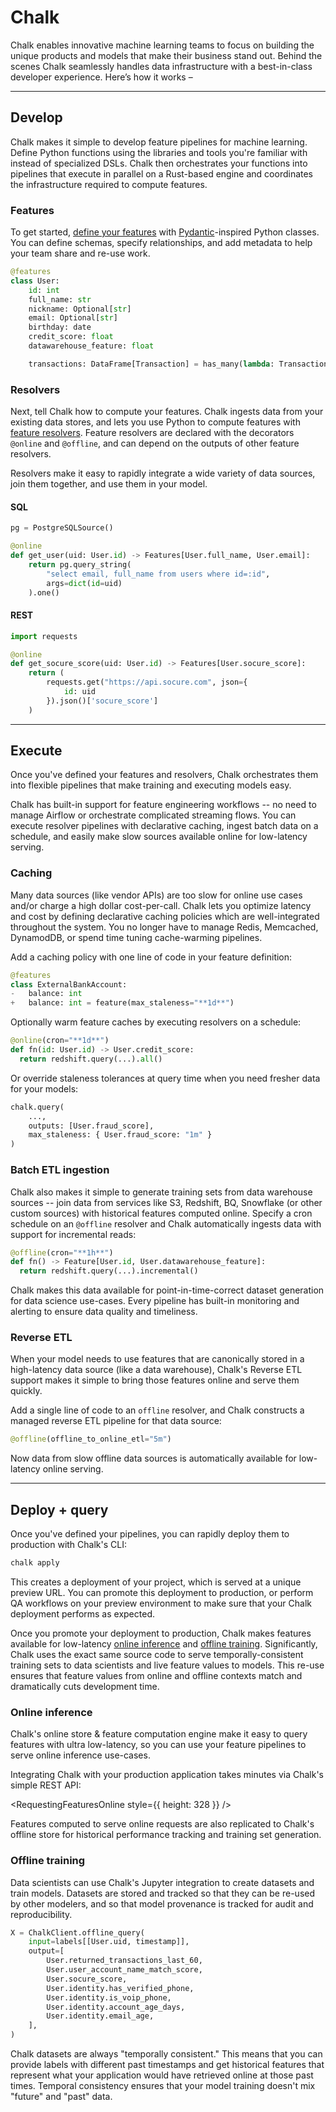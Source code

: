 # Chalk

Chalk enables innovative machine learning teams to focus on building
the unique products and models that make their business stand out.
Behind the scenes Chalk seamlessly handles data infrastructure with
a best-in-class developer experience. Here’s how it works –

---

## Develop

Chalk makes it simple to develop feature pipelines for machine
learning. Define Python functions using the libraries and tools you're
familiar with instead of specialized DSLs. Chalk then orchestrates
your functions into pipelines that execute in parallel on a Rust-based
engine and coordinates the infrastructure required to compute
features.

### Features

To get started, [define your features](/docs/features) with
[Pydantic](https://pydantic-docs.helpmanual.io/)-inspired Python classes.
You can define schemas, specify relationships, and add metadata
to help your team share and re-use work.

```py
@features
class User:
    id: int
    full_name: str
    nickname: Optional[str]
    email: Optional[str]
    birthday: date
    credit_score: float
    datawarehouse_feature: float

    transactions: DataFrame[Transaction] = has_many(lambda: Transaction.user_id == User.id)
```

### Resolvers

Next, tell Chalk how to compute your features.
Chalk ingests data from your existing data stores,
and lets you use Python to compute features with
[feature resolvers](/docs/resolver-overview).
Feature resolvers are declared with the decorators `@online` and
`@offline`, and can depend on the outputs of other feature resolvers.

Resolvers make it easy to rapidly integrate a wide variety of data
sources, join them together, and use them in your model.

#### SQL

```python
pg = PostgreSQLSource()

@online
def get_user(uid: User.id) -> Features[User.full_name, User.email]:
    return pg.query_string(
        "select email, full_name from users where id=:id",
        args=dict(id=uid)
    ).one()
```

#### REST

```python
import requests

@online
def get_socure_score(uid: User.id) -> Features[User.socure_score]:
    return (
        requests.get("https://api.socure.com", json={
            id: uid
        }).json()['socure_score']
    )
```

---

## Execute

Once you've defined your features and resolvers, Chalk orchestrates
them into flexible pipelines that make training and executing models easy.

Chalk has built-in support for feature engineering workflows --
no need to manage Airflow or orchestrate complicated streaming flows.
You can execute resolver pipelines with declarative caching,
ingest batch data on a schedule, and easily make slow sources
available online for low-latency serving.

### Caching

Many data sources (like vendor APIs) are too slow for online use cases
and/or charge a high dollar cost-per-call. Chalk lets you optimize latency
and cost by defining declarative caching policies which are well-integrated
throughout the system. You no longer have to manage Redis, Memcached, DynamodDB,
or spend time tuning cache-warming pipelines.

Add a caching policy with one line of code in your feature definition:

```python
@features
class ExternalBankAccount:
-   balance: int
+   balance: int = feature(max_staleness="**1d**")
```

Optionally warm feature caches by executing resolvers on a schedule:

```py
@online(cron="**1d**")
def fn(id: User.id) -> User.credit_score:
  return redshift.query(...).all()
```

Or override staleness tolerances at query time when you need fresher
data for your models:

```py
chalk.query(
    ...,
    outputs: [User.fraud_score],
    max_staleness: { User.fraud_score: "1m" }
)
```

### Batch ETL ingestion

Chalk also makes it simple to generate training sets from data warehouse
sources -- join data from services like S3, Redshift, BQ, Snowflake
(or other custom sources) with historical features computed online.
Specify a cron schedule on an `@offline` resolver and Chalk automatically ingests
data with support for incremental reads:

```py
@offline(cron="**1h**")
def fn() -> Feature[User.id, User.datawarehouse_feature]:
  return redshift.query(...).incremental()
```

Chalk makes this data available for point-in-time-correct dataset
generation for data science use-cases. Every pipeline has built-in
monitoring and alerting to ensure data quality and timeliness.

### Reverse ETL

When your model needs to use features that are canonically stored in
a high-latency data source (like a data warehouse), Chalk's Reverse
ETL support makes it simple to bring those features online and serve
them quickly.

Add a single line of code to an `offline` resolver, and Chalk constructs
a managed reverse ETL pipeline for that data source:

```py
@offline(offline_to_online_etl="5m")
```

Now data from slow offline data sources is automatically available for
low-latency online serving.

---

## Deploy + query

Once you've defined your pipelines, you can rapidly deploy them to
production with Chalk's CLI:

```bash
chalk apply
```

This creates a deployment of your project, which is served at a unique
preview URL. You can promote this deployment to production, or
perform QA workflows on your preview environment to make sure that
your Chalk deployment performs as expected.

Once you promote your deployment to production, Chalk makes features
available for low-latency [online inference](/docs/query-basics) and
[offline training](/docs/training-client). Significantly, Chalk uses
the exact same source code to serve temporally-consistent training
sets to data scientists and live feature values to models. This re-use
ensures that feature values from online and offline contexts match and
dramatically cuts development time.

### Online inference

Chalk's online store & feature computation engine make it easy to query
features with ultra low-latency, so you can use your feature pipelines
to serve online inference use-cases.

Integrating Chalk with your production application takes minutes via
Chalk's simple REST API:

<RequestingFeaturesOnline style={{ height: 328 }} />

Features computed to serve online requests are also replicated to Chalk's
offline store for historical performance tracking and training set generation.

### Offline training

Data scientists can use Chalk's Jupyter integration to create datasets
and train models. Datasets are stored and tracked so that they can be
re-used by other modelers, and so that model provenance is tracked for
audit and reproducibility.

```python
X = ChalkClient.offline_query(
    input=labels[[User.uid, timestamp]],
    output=[
        User.returned_transactions_last_60,
        User.user_account_name_match_score,
        User.socure_score,
        User.identity.has_verified_phone,
        User.identity.is_voip_phone,
        User.identity.account_age_days,
        User.identity.email_age,
    ],
)
```

Chalk datasets are always "temporally consistent."
This means that you can provide labels with different past timestamps and
get historical features that represent what your application would have
retrieved online at those past times. Temporal consistency ensures that
your model training doesn't mix "future" and "past" data.

